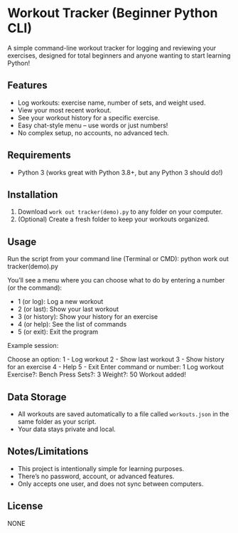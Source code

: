 # Workout Tracker (Beginner Python CLI)

A simple command-line workout tracker for logging and reviewing your exercises, designed for total beginners and anyone wanting to start learning Python!

## Features
- Log workouts: exercise name, number of sets, and weight used.
- View your most recent workout.
- See your workout history for a specific exercise.
- Easy chat-style menu – use words or just numbers!
- No complex setup, no accounts, no advanced tech.

## Requirements
- Python 3 (works great with Python 3.8+, but any Python 3 should do!)

## Installation
1. Download `work out tracker(demo).py` to any folder on your computer.
2. (Optional) Create a fresh folder to keep your workouts organized.

## Usage
Run the script from your command line (Terminal or CMD):
  python work out tracker(demo).py



You’ll see a menu where you can choose what to do by entering a number (or the command):

- 1 (or log): Log a new workout
- 2 (or last): Show your last workout
- 3 (or history): Show your history for an exercise
- 4 (or help): See the list of commands
- 5 (or exit): Exit the program

Example session:


Choose an option:
1 - Log workout
2 - Show last workout
3 - Show history for an exercise
4 - Help
5 - Exit
Enter command or number: 1
Log workout
Exercise?: Bench Press
Sets?: 3
Weight?: 50
Workout added!


## Data Storage
- All workouts are saved automatically to a file called `workouts.json` in the same folder as your script.
- Your data stays private and local.

## Notes/Limitations
- This project is intentionally simple for learning purposes.
- There’s no password, account, or advanced features.
- Only accepts one user, and does not sync between computers.

## License
NONE
